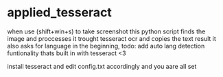 # applied_tesseract
when use (shift+win+s) to take screenshot this python script finds the image and proccesses it trought tesseract ocr and copies the text result
it also asks for language in the beginning, todo: add auto lang detection funtionality thats built in with tesseract <3

install tesseract and edit config.txt accordingly and you aare all set
